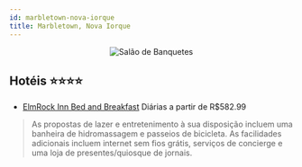 ```yaml
---
id: marbletown-nova-iorque
title: Marbletown, Nova Iorque
---
```


<center><img src="https://i.travelapi.com/hotels/3000000/2240000/2238900/2238804/0192bf20_z.jpg" alt="Salão de Banquetes" /></center>


## Hotéis ⭐️⭐️⭐️⭐️

-    [ElmRock Inn Bed and Breakfast](https://www.hurb.com/aud/https://www.hurb.com/hoteis/marbletown/elmrock-inn-bed-and-breakfast-JNP-JP00589P?cmp=18055) Diárias a partir de R$582.99
   > As propostas de lazer e entretenimento à sua disposição incluem uma banheira de hidromassagem e passeios de bicicleta. As facilidades adicionais incluem internet sem fios grátis, serviços de concierge e uma loja de presentes/quiosque de jornais.

